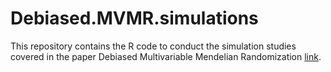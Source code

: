 # Debiased.MVMR.simulations
This repository contains the R code to conduct the simulation studies covered in the paper Debiased Multivariable Mendelian Randomization [link]("https://arxiv.org/abs/2402.00307").
